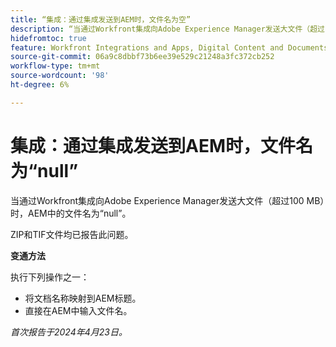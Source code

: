 ```yaml
---
title: “集成：通过集成发送到AEM时，文件名为空”
description: “当通过Workfront集成向Adobe Experience Manager发送大文件（超过100 MB）时，AEM中的文件名为空。 "
hidefromtoc: true
feature: Workfront Integrations and Apps, Digital Content and Documents
source-git-commit: 06a9c8dbbf73b6ee39e529c21248a3fc372cb252
workflow-type: tm+mt
source-wordcount: '98'
ht-degree: 6%

---
```



# 集成：通过集成发送到AEM时，文件名为“null”

当通过Workfront集成向Adobe Experience Manager发送大文件（超过100 MB）时，AEM中的文件名为“null”。

ZIP和TIF文件均已报告此问题。

**变通方法**

执行下列操作之一：

* 将文档名称映射到AEM标题。
* 直接在AEM中输入文件名。

_首次报告于2024年4月23日。_
